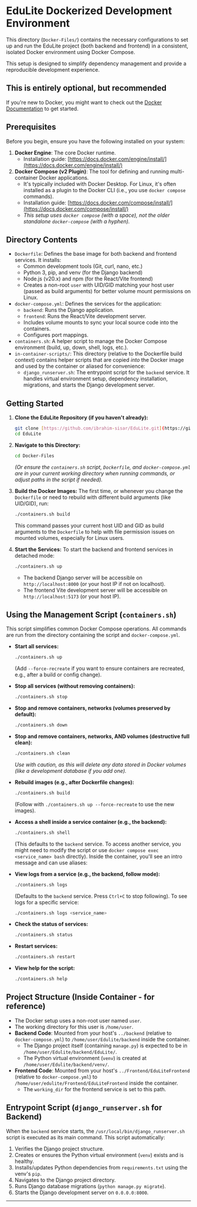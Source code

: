 # EduLite Dockerized Development Environment

This directory (`Docker-Files/`) contains the necessary configurations to set up and run the EduLite project (both backend and frontend) in a consistent, isolated Docker environment using Docker Compose.

This setup is designed to simplify dependency management and provide a reproducible development experience.

## This is entirely optional, but recommended

If you're new to Docker, you might want to check out the [Docker Documentation](https://docs.docker.com/get-started/) to get started.

## Prerequisites

Before you begin, ensure you have the following installed on your system:

1.  **Docker Engine**: The core Docker runtime.
    * Installation guide: [https://docs.docker.com/engine/install/](https://docs.docker.com/engine/install/)
2.  **Docker Compose (v2 Plugin)**: The tool for defining and running multi-container Docker applications.
    * It's typically included with Docker Desktop. For Linux, it's often installed as a plugin to the Docker CLI (i.e., you use `docker compose` commands).
    * Installation guide: [https://docs.docker.com/compose/install/](https://docs.docker.com/compose/install/)
    * *This setup uses `docker compose` (with a space), not the older standalone `docker-compose` (with a hyphen).*

## Directory Contents

* `Dockerfile`: Defines the base image for both backend and frontend services. It installs:
  * Common development tools (Git, curl, nano, etc.)
  * Python 3, pip, and venv (for the Django backend)
  * Node.js (v20.x) and npm (for the React/Vite frontend)
  * Creates a non-root `user` with UID/GID matching your host user (passed as build arguments) for better volume mount permissions on Linux.
* `docker-compose.yml`: Defines the services for the application:
  * `backend`: Runs the Django application.
  * `frontend`: Runs the React/Vite development server.
  * Includes volume mounts to sync your local source code into the containers.
  * Configures port mappings.
* `containers.sh`: A helper script to manage the Docker Compose environment (build, up, down, shell, logs, etc.).
* `in-container-scripts/`: This directory (relative to the Dockerfile build context) contains helper scripts that are copied *into* the Docker image and used by the container or aliased for convenience:
  * `django_runserver.sh`: The entrypoint script for the `backend` service. It handles virtual environment setup, dependency installation, migrations, and starts the Django development server.

## Getting Started

1.  **Clone the EduLite Repository (if you haven't already):**
    ```bash
    git clone [https://github.com/ibrahim-sisar/EduLite.git](https://github.com/ibrahim-sisar/EduLite.git)
    cd EduLite
    ```

2.  **Navigate to this Directory:**
    ```bash
    cd Docker-Files 
    ```
    *(Or ensure the `containers.sh` script, `Dockerfile`, and `docker-compose.yml` are in your current working directory when running commands, or adjust paths in the script if needed).*

3.  **Build the Docker Images:**
    The first time, or whenever you change the `Dockerfile` or need to rebuild with different build arguments (like UID/GID), run:
    ```bash
    ./containers.sh build
    ```
    This command passes your current host UID and GID as build arguments to the `Dockerfile` to help with file permission issues on mounted volumes, especially for Linux users.

4.  **Start the Services:**
    To start the backend and frontend services in detached mode:
    ```bash
    ./containers.sh up
    ```
    * The backend Django server will be accessible on `http://localhost:8000` (or your host IP if not on localhost).
    * The frontend Vite development server will be accessible on `http://localhost:5173` (or your host IP).

## Using the Management Script (`containers.sh`)

This script simplifies common Docker Compose operations. All commands are run from the directory containing the script and `docker-compose.yml`.

* **Start all services:**
    ```bash
    ./containers.sh up
    ```
    (Add `--force-recreate` if you want to ensure containers are recreated, e.g., after a build or config change).

* **Stop all services (without removing containers):**
    ```bash
    ./containers.sh stop
    ```

* **Stop and remove containers, networks (volumes preserved by default):**
    ```bash
    ./containers.sh down
    ```

* **Stop and remove containers, networks, AND volumes (destructive full clean):**
    ```bash
    ./containers.sh clean
    ```
    *Use with caution, as this will delete any data stored in Docker volumes (like a development database if you add one).*

* **Rebuild images (e.g., after Dockerfile changes):**
    ```bash
    ./containers.sh build
    ```
    (Follow with `./containers.sh up --force-recreate` to use the new images).

* **Access a shell inside a service container (e.g., the backend):**
    ```bash
    ./containers.sh shell
    ```
    (This defaults to the `backend` service. To access another service, you might need to modify the script or use `docker compose exec <service_name> bash` directly).
    Inside the container, you'll see an intro message and can use aliases:

* **View logs from a service (e.g., the backend, follow mode):**
    ```bash
    ./containers.sh logs
    ```
    (Defaults to the `backend` service. Press `Ctrl+C` to stop following).
    To see logs for a specific service:
    ```bash
    ./containers.sh logs <service_name>
    ```

* **Check the status of services:**
    ```bash
    ./containers.sh status
    ```

* **Restart services:**
    ```bash
    ./containers.sh restart
    ```

* **View help for the script:**
    ```bash
    ./containers.sh help
    ```

## Project Structure (Inside Container - for reference)

* The Docker setup uses a non-root user named `user`.
* The working directory for this user is `/home/user`.
* **Backend Code**: Mounted from your host's `../backend` (relative to `docker-compose.yml`) to `/home/user/Edulite/backend` inside the container.
  * The Django project itself (containing `manage.py`) is expected to be in `/home/user/Edulite/backend/EduLite/`.
  * The Python virtual environment (`venv`) is created at `/home/user/Edulite/backend/venv/`.
* **Frontend Code**: Mounted from your host's `../Frontend/EduLiteFrontend` (relative to `docker-compose.yml`) to `/home/user/edulite/Frontend/EduLiteFrontend` inside the container.
  * The `working_dir` for the frontend service is set to this path.

## Entrypoint Script (`django_runserver.sh` for Backend)

When the `backend` service starts, the `/usr/local/bin/django_runserver.sh` script is executed as its main command. This script automatically:

1. Verifies the Django project structure.
2. Creates or ensures the Python virtual environment (`venv`) exists and is healthy.
3. Installs/updates Python dependencies from `requirements.txt` using the venv's `pip`.
4. Navigates to the Django project directory.
5. Runs Django database migrations (`python manage.py migrate`).
6. Starts the Django development server on `0.0.0.0:8000`.

---
